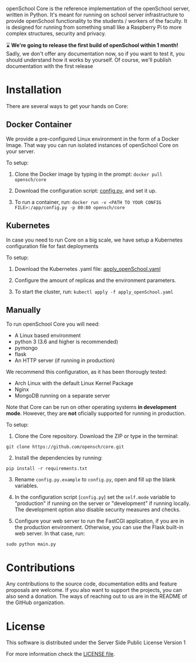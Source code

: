 openSchool Core is the reference implementation of the openSchool server, written in Python. It's meant for running on school server infrastructure to provide openSchool functionality to the students / workers of the faculty. It is designed for running from something small like a Raspberry Pi to more complex structures, security and privacy.

:hourglass: **We're going to release the first build of openSchool within 1 month!** Sadly, we don't offer any documentation now, so if you want to test it, you should understand how it works by yourself. Of course, we'll publish documentation with the first release

# Installation
There are several ways to get your hands on Core:

## Docker Container
We provide a pre-configured Linux environment in the form of a Docker Image. That way you can run isolated instances of openSchool Core on your server.

To setup:
  1. Clone the Docker image by typing in the prompt: `docker pull opensch/core`
  
  2. Download the configuration script: [config.py](https://raw.githubusercontent.com/opensch/core/master/config.py.sample), and set it up.
  
  3. To run a container, run: `docker run -v <PATH TO YOUR CONFIG FILE>:/app/config.py -p 80:80 opensch/core`

## Kubernetes
In case you need to run Core on a big scale, we have setup a Kubernetes configuration file for fast deployments

To setup:
  1. Download the Kubernetes .yaml file: [apply_openSchool.yaml](https://raw.githubusercontent.com/opensch/core/master/apply_openSchool.yaml)
  
  2. Configure the amount of replicas and the environment parameters.
  
  3. To start the cluster, run: `kubectl apply -f apply_openSchool.yaml`

## Manually
To run openSchool Core you will need:
  * A Linux based environment
  * python 3 (3.6 and higher is recommended)
  * pymongo
  * flask
  * An HTTP server (if running in production)

We recommend this configuration, as it has been thorougly tested:
  * Arch Linux with the default Linux Kernel Package
  * Nginx
  * MongoDB running on a separate server

Note that Core can be run on other operating systems **in development mode**. However, they are **not** oficially supported for running in production.

To setup:
  1. Clone the Core repository. Download the ZIP or type in the terminal:
```
git clone https://github.com/opensch/core.git
```
  
  2. Install the dependencies by running:
```
pip install -r requirements.txt
```
  
  3. Rename `config.py.example` to `config.py`, open and fill up the blank variables.
  
  4. In the configuration script (`config.py`) set the `self.mode` variable to "production" if running on the server or "development" if running locally. The development option also disable security measures and checks.
  
  5. Configure your web server to run the FastCGI application, if you are in the production environment. Otherwise, you can use the Flask built-in web server.
  In that case, run:
  ```
  sudo python main.py
  ```

# Contributions
Any contributions to the source code, documentation edits and feature proposals are welcome. If you also want to support the projects, you can also send a donation. The ways of reaching out to us are in the README of the GitHub organization.

# License
This software is distributed under the Server Side Public License Version 1

For more information check the [LICENSE file](https://github.com/opensch/core/blob/master/LICENSE).
